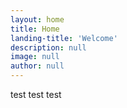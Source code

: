 ```yaml
---
layout: home
title: Home
landing-title: 'Welcome'
description: null
image: null
author: null
---
```


test test test 